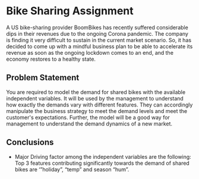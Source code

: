 # Bike Sharing Assignment

 A US bike-sharing provider BoomBikes has recently suffered considerable dips in their revenues due to the ongoing Corona pandemic. The company is finding it very difficult to sustain in the current market scenario. So, it has decided to come up with a mindful business plan to be able to accelerate its revenue as soon as the ongoing lockdown comes to an end, and the economy restores to a healthy state. 


## Problem Statement
You are required to model the demand for shared bikes with the available independent variables. It will be used by the management to understand how exactly the demands vary with different features. They can accordingly manipulate the business strategy to meet the demand levels and meet the customer's expectations. Further, the model will be a good way for management to understand the demand dynamics of a new market. 

## Conclusions
- Major Driving factor among the independent variables are the following: Top 3 features contributing significantly towards the demand of shared bikes are ‘”holiday”, “temp” and season “hum”.

<!-- You don't have to answer all the questions - just the ones relevant to your project. -->








<!-- Optional -->
<!-- ## License -->
<!-- This project is open source and available under the [... License](). -->